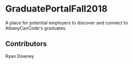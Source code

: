 # GraduatePortalFall2018

A place for potential employers to discover and connect to AlbanyCanCode's graduates.

## Contributors

Ryan Downey

